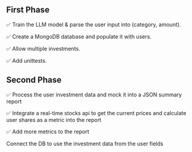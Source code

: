 ## First Phase

✅ Train the LLM model & parse the user input into (category, amount). 

✅ Create a MongoDB database and populate it with users.

✅ Allow multiple investments.

✅ Add unittests.

## Second Phase

✅ Process the user investment data and mock it into a JSON summary report

✅ Integrate a real-time stocks api to get the current prices and calculate user shares as a metric into the report

✅ Add more metrics to the report

Connect the DB to use the investment data from the user fields 
